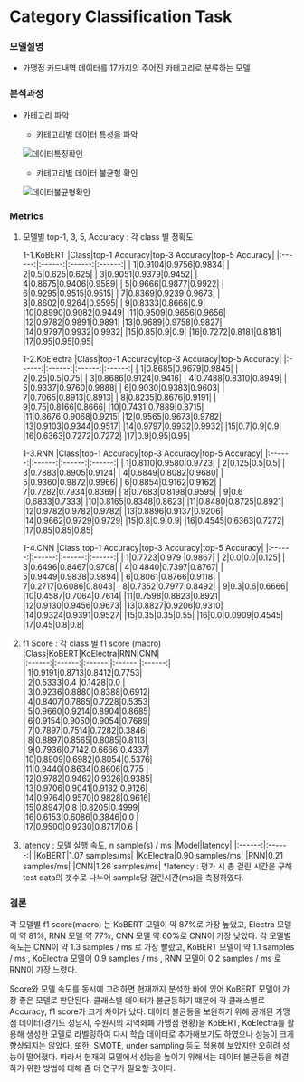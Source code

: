 # Category Classification Task

### 모델설명
- 가맹점 카드내역 데이터를 17가지의 주어진 카테고리로 분류하는 모델

### 분석과정
- 카테고리 파악
	- 카테고리별 데이터 특성을 파악
	
	![데이터특징확인](./데이터특징확인.png)
	
	- 카테고리별 데이터 불균형 확인
	
	![데이터불균형확인](./데이터불균형확인.png)

### Metrics
1. 모델별 top-1, 3, 5, Accuracy : 각 class 별 정확도

	1-1.KoBERT
	   |Class|top-1 Accuracy|top-3 Accuracy|top-5 Accuracy|
	   |:------:|:------:|:------:|:------:|
	   | 1|0.9104|0.9756|0.9834|
	   | 2|0.5|0.625|0.625|
	   | 3|0.9051|0.9379|0.9452|
	   | 4|0.8675|0.9406|0.9589|
	   | 5|0.9666|0.9877|0.9922|
	   | 6|0.9295|0.9515|0.9515|
	   | 7|0.8369|0.9239|0.9673|
	   | 8|0.8602|0.9264|0.9595|
	   | 9|0.8333|0.8666|0.9|
	   |10|0.8990|0.9082|0.9449|
	   |11|0.9509|0.9656|0.9656|
	   |12|0.9782|0.9891|0.9891|
	   |13|0.9689|0.9758|0.9827|
	   |14|0.9797|0.9932|0.9932|
	   |15|0.85|0.9|0.9|
	   |16|0.7272|0.8181|0.8181|
	   |17|0.95|0.95|0.95|	

	1-2.KoElectra
	|Class|top-1 Accuracy|top-3 Accuracy|top-5 Accuracy|
	|:------:|:------:|:------:|:------:|
	| 1|0.8685|0.9679|0.9845|
	| 2|0.25|0.5|0.75|
	| 3|0.8686|0.9124|0.9416|
	| 4|0.7488|0.8310|0.8949|
	| 5|0.9337|0.9760|0.9888|
	| 6|0.9030|0.9383|0.9603|
	| 7|0.7065|0.8913|0.8913|
	| 8|0.8235|0.8676|0.9191|
	| 9|0.75|0.8166|0.8666|
	|10|0.7431|0.7889|0.8715|
	|11|0.8676|0.9068|0.9215|
	|12|0.9565|0.9673|0.9782|
	|13|0.9103|0.9344|0.9517|
	|14|0.9797|0.9932|0.9932|
	|15|0.7|0.9|0.9|
	|16|0.6363|0.7272|0.7272|
	|17|0.9|0.95|0.95|

	1-3.RNN
	|Class|top-1 Accuracy|top-3 Accuracy|top-5 Accuracy|
	|:------:|:------:|:------:|:------:|
	| 1|0.8110|0.9580|0.9723|
	| 2|0.125|0.5|0.5|
	| 3|0.7883|0.8905|0.9124|
	| 4|0.6849|0.8082|0.9680|
	| 5|0.9360|0.9872|0.9966|
	| 6|0.8854|0.9162|0.9162|
	| 7|0.7282|0.7934|0.8369|
	| 8|0.7683|0.8198|0.9595|
	| 9|0.6	  |0.6833|0.7333|
	|10|0.8165|0.8348|0.8623|
	|11|0.8480|0.8725|0.8921|
	|12|0.9782|0.9782|0.9782|
	|13|0.8896|0.9137|0.9206|
	|14|0.9662|0.9729|0.9729|
	|15|0.8|0.9|0.9|
	|16|0.4545|0.6363|0.7272|
	|17|0.85|0.85|0.85|

	1-4.CNN
	|Class|top-1 Accuracy|top-3 Accuracy|top-5 Accuracy|
	|:------:|:------:|:------:|:------:|
	| 1|0.7723|0.979 |0.9867|
	| 2|0.0|0.0|0.125|
	| 3|0.6496|0.8467|0.9708|
	| 4|0.4840|0.7397|0.8767|
	| 5|0.9449|0.9838|0.9894|
	| 6|0.8061|0.8766|0.9118|
	| 7|0.2717|0.6086|0.8043|
	| 8|0.7352|0.7977|0.8492|
	| 9|0.3|0.6|0.6666|
	|10|0.4587|0.7064|0.7614|
	|11|0.7598|0.8823|0.8921|
	|12|0.9130|0.9456|0.9673|
	|13|0.8827|0.9206|0.9310|
	|14|0.9324|0.9391|0.9527|
	|15|0.35|0.35|0.55|
	|16|0.0|0.0909|0.4545|
	|17|0.45|0.8|0.8|

2. f1 Score : 각 class 별 f1 score (macro)
	|Class|KoBERT|KoElectra|RNN|CNN|   
	|:------:|:------:|:------:|:------:|:------:|     
	| 1|0.9191|0.8713|0.8412|0.7753|                
	| 2|0.5333|0.4   |0.1428|0.0   |                
	| 3|0.9236|0.8880|0.8388|0.6912|                
	| 4|0.8407|0.7865|0.7228|0.5353|                
	| 5|0.9660|0.9214|0.8904|0.8685|                
	| 6|0.9154|0.9050|0.9054|0.7689|                
	| 7|0.7897|0.7514|0.7282|0.3846|                
	| 8|0.8897|0.8565|0.8085|0.8113|                
	| 9|0.7936|0.7142|0.6666|0.4337|                
	|10|0.8909|0.6982|0.8054|0.5376|                
	|11|0.9440|0.8634|0.8606|0.775 |                
	|12|0.9782|0.9462|0.9326|0.9385|                
	|13|0.9706|0.9041|0.9132|0.9126|                
	|14|0.9764|0.9570|0.9828|0.9616|                
	|15|0.8947|0.8   |0.8205|0.4999|                
	|16|0.6153|0.6086|0.3846|0.0   |                
	|17|0.9500|0.9230|0.8717|0.6   |                
	
3. latency : 모델 실행 속도, n sample(s) / ms
	|Model|latency|
	|:------:|:------:|
	|KoBERT|1.07 samples/ms|
	|KoElectra|0.90 samples/ms|
	|RNN|0.21 samples/ms|
	|CNN|1.26 samples/ms|
*latency : 평가 시 총 걸린 시간을 구해 test data의 갯수로 나누어 sample당 걸린시간(ms)을 측정하였다. 

### 결론
각 모델별 f1 score(macro) 는 KoBERT 모델이 약 87%로 가장 높았고,  Electra 모델이 약 81%, RNN 모델 약 77%, CNN 모델 약 60%로 CNN이 가장 낮았다.
각 모델별 속도는 CNN이 약 1.3 samples / ms 로 가장 빨랐고, KoBERT 모델이 약 1.1 samples / ms , KoElectra 모델이 0.9 samples / ms , RNN 모델이 0.2 samples / ms 로 RNN이 가장 느렸다.

Score와 모델 속도를 동시에 고려하면 현재까지 분석한 바에 있어 KoBERT 모델이 가장 좋은 모델로 판단된다. 
클래스별 데이터가 불균등하기 떄문에 각 클래스별로 Accuracy, f1 score가 크게 차이가 났다. 데이터 불균등을 보완하기 위해 공개된 가맹점 데이터(경기도 성남시, 수원시의 지역화폐 가맹점 현황)을 KoBERT, KoElectra를 활용해 생성한 모델로 라벨링하여 다시 학습 데이터로 추가해보기도 하였으나 성능이 크게 향상되지는 않았다. 또한, SMOTE, under sampling 등도 적용해 보았지만 오히려 성능이 떨어졌다. 따라서 현재의 모델에서 성능을 높이기 위해서는 데이터 불균등을 해결하기 위한 방법에 대해 좀 더 연구가 필요할 것이다.
